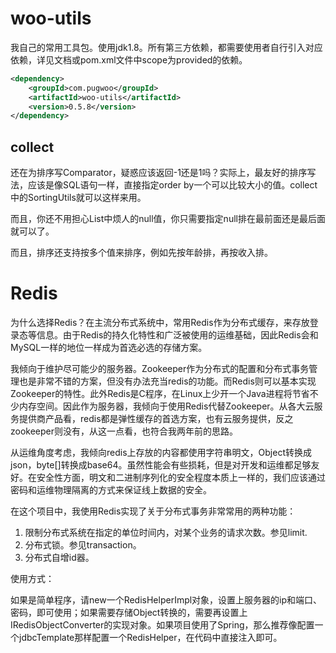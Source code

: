 # woo-utils
我自己的常用工具包。使用jdk1.8。所有第三方依赖，都需要使用者自行引入对应依赖，详见文档或pom.xml文件中scope为provided的依赖。

```xml
<dependency>
    <groupId>com.pugwoo</groupId>
    <artifactId>woo-utils</artifactId>
    <version>0.5.8</version>
</dependency>
```

## collect

还在为排序写Comparator，疑惑应该返回-1还是1吗？实际上，最友好的排序写法，应该是像SQL语句一样，直接指定order by一个可以比较大小的值。collect中的SortingUtils就可以这样来用。

而且，你还不用担心List中烦人的null值，你只需要指定null排在最前面还是最后面就可以了。

而且，排序还支持按多个值来排序，例如先按年龄排，再按收入排。

# Redis

为什么选择Redis？在主流分布式系统中，常用Redis作为分布式缓存，来存放登录态等信息。由于Redis的持久化特性和广泛被使用的运维基础，因此Redis会和MySQL一样的地位一样成为首选必选的存储方案。

我倾向于维护尽可能少的服务器。Zookeeper作为分布式的配置和分布式事务管理也是非常不错的方案，但没有办法充当redis的功能。而Redis则可以基本实现Zookeeper的特性。此外Redis是C程序，在Linux上少开一个Java进程将节省不少内存空间。因此作为服务器，我倾向于使用Redis代替Zookeeper。从各大云服务提供商产品看，redis都是弹性缓存的首选方案，也有云服务提供，反之zookeeper则没有，从这一点看，也符合我两年前的思路。

从运维角度考虑，我倾向redis上存放的内容都使用字符串明文，Object转换成json，byte[]转换成base64。虽然性能会有些损耗，但是对开发和运维都足够友好。在安全性方面，明文和二进制序列化的安全程度本质上一样的，我们应该通过密码和运维物理隔离的方式来保证线上数据的安全。

在这个项目中，我使用Redis实现了关于分布式事务非常常用的两种功能：

1. 限制分布式系统在指定的单位时间内，对某个业务的请求次数。参见limit.
2. 分布式锁。参见transaction。
3. 分布式自增id器。

使用方式：

如果是简单程序，请new一个RedisHelperImpl对象，设置上服务器的ip和端口、密码，即可使用；如果需要存储Object转换的，需要再设置上IRedisObjectConverter的实现对象。如果项目使用了Spring，那么推荐像配置一个jdbcTemplate那样配置一个RedisHelper，在代码中直接注入即可。





